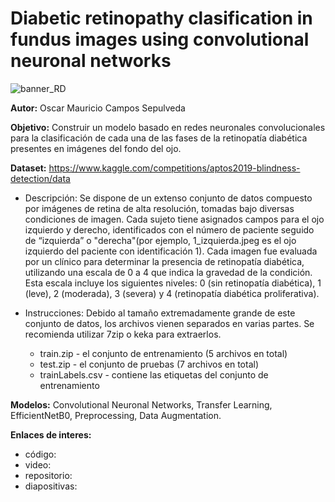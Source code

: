 # Diabetic retinopathy clasification in fundus images using convolutional neuronal networks

![banner_RD](https://github.com/user-attachments/assets/440c0c9a-7396-41cc-ad59-c68040d84255)

**Autor:** Oscar Mauricio Campos Sepulveda

**Objetivo:** Construir un modelo basado en redes neuronales convolucionales para la clasificación de cada una de las fases de la retinopatía diabética presentes en imágenes del fondo del ojo.

**Dataset:** https://www.kaggle.com/competitions/aptos2019-blindness-detection/data 

- Descripción: Se dispone de un extenso conjunto de datos compuesto por imágenes de retina de alta resolución, tomadas bajo diversas condiciones de imagen. Cada sujeto tiene asignados campos para el ojo izquierdo y derecho, identificados con el número de paciente seguido de “izquierda” o "derecha"(por ejemplo, 1_izquierda.jpeg es el ojo izquierdo del paciente con identificación 1). Cada imagen fue evaluada por un clínico para determinar la presencia de retinopatía diabética, utilizando una escala de 0 a 4 que indica la gravedad de la condición. Esta escala incluye los siguientes niveles: 0 (sin retinopatía diabética), 1 (leve), 2 (moderada), 3 (severa) y 4 (retinopatía diabética proliferativa).

- Instrucciones: Debido al tamaño extremadamente grande de este conjunto de datos, los archivos vienen separados en varias partes. Se recomienda utilizar 7zip o keka para extraerlos.  
  - train.zip - el conjunto de entrenamiento (5 archivos en total)
  - test.zip - el conjunto de pruebas (7 archivos en total)
  - trainLabels.csv - contiene las etiquetas del conjunto de entrenamiento

**Modelos:** Convolutional Neuronal Networks, Transfer Learning, EfficientNetB0, Preprocessing, Data Augmentation.

**Enlaces de interes:**
  - código: 
  - video: 
  - repositorio:  
  - diapositivas:
